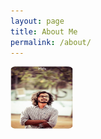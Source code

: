 ```yaml
---
layout: page
title: About Me
permalink: /about/
---
```

<!-- ![image tooltip here](/assets/images/deep.jpg) -->
<img align="left" width="100" height="100" src="/assets/images/deep.jpg">
